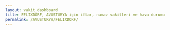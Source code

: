```yaml
---
layout: vakit_dashboard
title: FELIXDORF, AVUSTURYA için iftar, namaz vakitleri ve hava durumu - ilçe/eyalet seç
permalink: /AVUSTURYA/FELIXDORF/
---
```


<script type="text/javascript">
  var GLOBAL_COUNTRY = 'AVUSTURYA';
  var GLOBAL_CITY = 'FELIXDORF';
  var GLOBAL_STATE = '';
  var lat = 72;
  var lon = 21;
</script>
